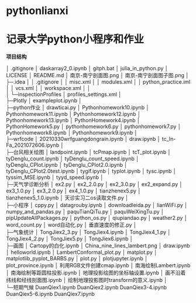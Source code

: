 # pythonlianxi
# 记录大学python小程序和作业

**项目结构**

│  .gitignore
│  daskarray2_0.ipynb
│  gitph.bat
│  julia_in_python.py
│  LICENSE
│  README.md
│  南京-南宁剖面图.png
│  南京-南宁剖面图子图.png
│  
├─.idea
│  │  .gitignore
│  │  misc.xml
│  │  modules.xml
│  │  python_practice.iml
│  │  vcs.xml
│  │  workspace.xml
│  │  
│  └─inspectionProfiles
│          profiles_settings.xml
│          
├─Plotly
│      exampleplot.ipynb
│      
├─python作业
│      drawticai.py
│      Pythonhomework10.ipynb
│      Pythonhomework11.ipynb
│      Pythonhomework12.ipynb
│      Pythonhomework13.ipynb
│      PythonHomework4.ipynb
│      PythonHomework5.py
│      pythonhomework6.py
│      pythonhomework7.py
│      Pythonhomework8.ipynb
│      Pythonhomework9.ipynb
│      
├─wrfcode
│      20210330wrfguangdongrain.ipynb
│      draw.ipynb
│      tc_In-Fa_2021072606.ipynb
│      
├─台风相关绘图
│      landpoint.ipynb
│      tcPmap.ipynb
│      tcT_plot.ipynb
│      tyDenglu_count.ipynb
│      tyDenglu_count_speed.ipynb
│      tyDenglu_CPlot.ipynb
│      tyDenglu_CPlot2.0.ipynb
│      tyDenglu_CPlot2.0test.ipynb
│      tygif.ipynb
│      typlot.ipynb
│      tysc.ipynb
│      tyssim_MSE.ipynb
│      tyyd_speed.ipynb
│      
├─天气学诊断分析
│      ex2.py
│      ex2_2.0.py
│      ex2_3.0.py
│      ex2_expand.py
│      ex3_1.0.py
│      ex3_2.0.py
│      ex4_1.0.py
│      tianzhenex5.py
│      tianzhenex5_1.0.ipynb
│      天诊实习二os读取文件.py
│      
├─小程序
│      cppy.py
│      datagrouby.ipynb
│      downloadleida.py
│      lianWiFi.py
│      numpy_and_pandas.py
│      paquTianQiTu.py
│      paquWeiXingTu.py
│      pipUpdateAllPackages.py
│      python_os.py
│      qiupiandao.py
│      weather2.py
│      word_count.py
│      word自动化.py
│      垂直速度的修正.py
│      
├─气象统计
│      TongJiex2_3.py
│      TongJiex4.ipynb
│      TongJiex4_1.py
│      TongJiex4_2.py
│      TongJiex5.py
│      TongJiex6.ipynb
│      
├─画图
│      Cartopy的白化.ipynb
│      China_nine_lines_lambert.png
│      draw.ipynb
│      helloworld.ipynb
│      LambertConformal_plot.py
│      matplot.py
│      matplotlib_pyplot_BARBS.py
│      plot.py
│      plotjupyter.ipynb
│      plot_province.ipynb
│      利用RGB文件创建cmap.ipynb
│      南海绘制Lambert.ipynb
│      南海绘制等距圆柱投影.ipynb
│      地理投影绘图的坐标轴设置.ipynb
│      画不沿着纬线和经线剖面图.ipynb
│      绘制地理投影图时transform的意义.ipynb
│      
└─短期气候
        DuanQiex1.ipynb
        DuanQiex2.ipynb
        DuanQiex3-4.ipynb
        DuanQiex5-6.ipynb
        DuanQiex7.ipynb
